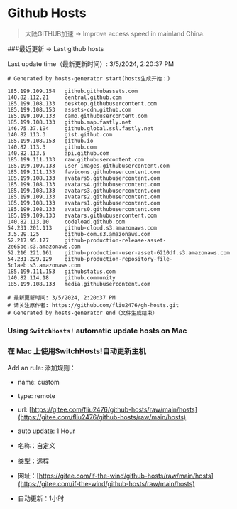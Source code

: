 # Github Hosts

>大陆GITHUB加速 -> Improve access speed in mainland China. 

###最近更新  -> Last github hosts

Last update time（最新更新时间）: 3/5/2024, 2:20:37 PM

```base
# Generated by hosts-generator start(hosts生成开始：) 

185.199.109.154   github.githubassets.com
140.82.112.21     central.github.com
185.199.108.133   desktop.githubusercontent.com
185.199.108.153   assets-cdn.github.com
185.199.109.133   camo.githubusercontent.com
185.199.108.133   github.map.fastly.net
146.75.37.194     github.global.ssl.fastly.net
140.82.113.3      gist.github.com
185.199.108.153   github.io
140.82.113.3      github.com
140.82.113.5      api.github.com
185.199.111.133   raw.githubusercontent.com
185.199.109.133   user-images.githubusercontent.com
185.199.111.133   favicons.githubusercontent.com
185.199.108.133   avatars5.githubusercontent.com
185.199.108.133   avatars4.githubusercontent.com
185.199.108.133   avatars3.githubusercontent.com
185.199.109.133   avatars2.githubusercontent.com
185.199.108.133   avatars1.githubusercontent.com
185.199.108.133   avatars0.githubusercontent.com
185.199.109.133   avatars.githubusercontent.com
140.82.113.10     codeload.github.com
54.231.201.113    github-cloud.s3.amazonaws.com
3.5.29.125        github-com.s3.amazonaws.com
52.217.95.177     github-production-release-asset-2e65be.s3.amazonaws.com
52.216.221.161    github-production-user-asset-6210df.s3.amazonaws.com
54.231.229.129    github-production-repository-file-5c1aeb.s3.amazonaws.com
185.199.111.153   githubstatus.com
140.82.114.18     github.community
185.199.108.133   media.githubusercontent.com

# 最新更新时间: 3/5/2024, 2:20:37 PM
# 请关注原作者: https://github.com/fliu2476/gh-hosts.git
# Generated by hosts-generator end（文件生成结束）
```

### Using `SwitchHosts!` automatic update hosts on Mac
### **在 Mac 上使用SwitchHosts!自动更新主机**
Add an rule:
添加规则：
- name: custom
- type: remote
- url: [https://gitee.com/fliu2476/github-hosts/raw/main/hosts](https://gitee.com/fliu2476/github-hosts/raw/main/hosts)
- auto update: 1 Hour

- 名称：自定义
- 类型：远程
- 网址：[https://gitee.com/if-the-wind/github-hosts/raw/main/hosts](https://gitee.com/if-the-wind/github-hosts/raw/main/hosts)
- 自动更新：1小时


